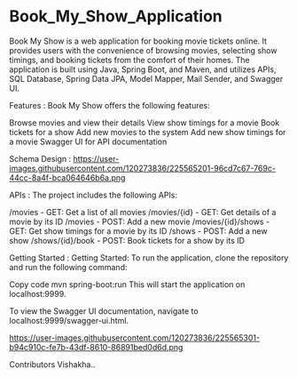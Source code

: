 # Book_My_Show_Application

Book My Show is a web application for booking movie tickets online. It provides users with the convenience of browsing movies, selecting show timings, and booking tickets from the comfort of their homes. The application is built using Java, Spring Boot, and Maven, and utilizes APIs, SQL Database, Spring Data JPA, Model Mapper, Mail Sender, and Swagger UI.

Features : 
Book My Show offers the following features:

Browse movies and view their details
View show timings for a movie
Book tickets for a show
Add new movies to the system
Add new show timings for a movie
Swagger UI for API documentation

Schema Design : https://user-images.githubusercontent.com/120273836/225565201-96cd7c67-769c-44cc-8a4f-bca064646b6a.png

APIs :
The project includes the following APIs:

/movies - GET: Get a list of all movies
/movies/{id} - GET: Get details of a movie by its ID
/movies - POST: Add a new movie
/movies/{id}/shows - GET: Get show timings for a movie by its ID
/shows - POST: Add a new show
/shows/{id}/book - POST: Book tickets for a show by its ID

Getting Started :
Getting Started: To run the application, clone the repository and run the following command:

Copy code mvn spring-boot:run This will start the application on localhost:9999.

To view the Swagger UI documentation, navigate to localhost:9999/swagger-ui.html.

https://user-images.githubusercontent.com/120273836/225565301-b94c910c-fe7b-43df-8610-86891bed0d6d.png

Contributors
Vishakha.. 





